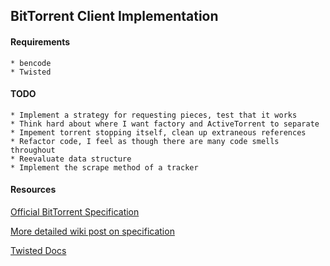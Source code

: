 ## BitTorrent Client Implementation

#### Requirements
    * bencode
    * Twisted

#### TODO
    * Implement a strategy for requesting pieces, test that it works
    * Think hard about where I want factory and ActiveTorrent to separate
    * Impement torrent stopping itself, clean up extraneous references
    * Refactor code, I feel as though there are many code smells throughout
    * Reevaluate data structure
    * Implement the scrape method of a tracker

#### Resources

[Official BitTorrent Specification](http://wwww.bittorrent.org/beps/bep_0003.html')

[More detailed wiki post on specification](http://wiki.theory.org/BitTorrentSpecification)

[Twisted Docs](http://twistedmatrix.com/documents/current/)
